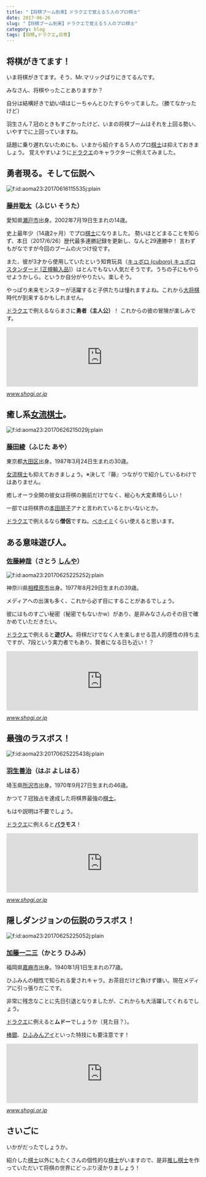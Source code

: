 ```yaml
---
title: "【将棋ブーム到来】ドラクエで覚える５人のプロ棋士"
date: 2017-06-26
slug: "【将棋ブーム到来】ドラクエで覚える５人のプロ棋士"
category: blog
tags: [将棋,ドラクエ,日常]
---
```

<h2>将棋がきてます！</h2>

<p>いま将棋がきてます。そう、Mr.マリックばりにきてるんです。</p>

<p>みなさん、将棋やったことありますか？</p>

<p>自分は結構好きで幼い頃はじーちゃんとひたすらやってました。（勝てなかったけど）</p>

<p>羽生さん７冠のときもすごかったけど、いまの将棋ブームはそれを上回る勢い、いやすでに上回っていますね。</p>

<p>話題に乗り遅れないためにも、いまから紹介する５人のプロ<a class="keyword" href="http://d.hatena.ne.jp/keyword/%B4%FD%BB%CE">棋士</a>は抑えておきましょう。
覚えやすいように<a class="keyword" href="http://d.hatena.ne.jp/keyword/%A5%C9%A5%E9%A5%AF%A5%A8">ドラクエ</a>のキャラクターに例えてみました。</p>

<h2>勇者現る。そして伝説へ</h2>

<p><span itemscope itemtype="http://schema.org/Photograph"><img src="https://cdn-ak.f.st-hatena.com/images/fotolife/n/naoqoo23/20170616/20170616115535.jpg" alt="f:id:aoma23:20170616115535j:plain" title="f:id:aoma23:20170616115535j:plain" class="hatena-fotolife" itemprop="image"></span></p>

<h3><a class="keyword" href="http://d.hatena.ne.jp/keyword/%C6%A3%B0%E6%C1%EF%C2%C0">藤井聡太</a>（ふじい そうた）</h3>

<p>愛知県<a class="keyword" href="http://d.hatena.ne.jp/keyword/%C0%A5%B8%CD%BB%D4">瀬戸市</a>出身。2002年7月19日生まれの14歳。</p>

<p>史上最年少（14歳2ヶ月）でプロ<a class="keyword" href="http://d.hatena.ne.jp/keyword/%B4%FD%BB%CE">棋士</a>になりました。
勢いはとどまることを知らず、本日（2017/6/26）歴代最多連勝記録を更新し、なんと29連勝中！
言わずもがなですが今回のブームの火つけ役です。</p>

<p>また、彼が3才から使用していたという知育玩具（<a href="http://d.hatena.ne.jp/asin/B0002W0RBI/naon05-22">キュボロ (cuboro) キュボロ スタンダード [正規輸入品]</a>）はとんでもない人気だそうです。うちの子にもやらせようかしら。というか自分がやりたい。楽しそう。</p>

<p>やっぱり未来モンスターが活躍すると子供たちは憧れますよね。これから<a class="keyword" href="http://d.hatena.ne.jp/keyword/%C2%E7%BE%AD%B4%FD">大将棋</a>時代が到来するかもしれません。</p>

<p><a class="keyword" href="http://d.hatena.ne.jp/keyword/%A5%C9%A5%E9%A5%AF%A5%A8">ドラクエ</a>で例えるならまさに<b>勇者（主人公）</b>！
これからの彼の冒険が楽しみです。</p>

<p><iframe src="https://hatenablog-parts.com/embed?url=https%3A%2F%2Fwww.shogi.or.jp%2Fplayer%2Fpro%2F307.html" title="藤井聡太｜棋士データベース｜日本将棋連盟" class="embed-card embed-webcard" scrolling="no" frameborder="0" style="display: block; width: 100%; height: 155px; max-width: 500px; margin: 10px 0px;"></iframe><cite class="hatena-citation"><a href="https://www.shogi.or.jp/player/pro/307.html">www.shogi.or.jp</a></cite></p>

<h2>癒し系<a class="keyword" href="http://d.hatena.ne.jp/keyword/%BD%F7%CE%AE%B4%FD%BB%CE">女流棋士</a>。</h2>

<p><span itemscope itemtype="http://schema.org/Photograph"><img src="https://cdn-ak.f.st-hatena.com/images/fotolife/n/naoqoo23/20170626/20170626215029.jpg" alt="f:id:aoma23:20170626215029j:plain" title="f:id:aoma23:20170626215029j:plain" class="hatena-fotolife" itemprop="image"></span></p>

<h3><a class="keyword" href="http://d.hatena.ne.jp/keyword/%C6%A3%C5%C4%B0%BD">藤田綾</a>（ふじた あや）</h3>

<p>東京都<a class="keyword" href="http://d.hatena.ne.jp/keyword/%C2%E7%C5%C4%B6%E8">大田区</a>出身。1987年3月24日生まれの30歳。</p>

<p><a class="keyword" href="http://d.hatena.ne.jp/keyword/%BD%F7%CE%AE%B4%FD%BB%CE">女流棋士</a>も抑えておきましょう。※決して『藤』つながりで紹介しているわけではありません。</p>

<p>癒しオーラ全開の彼女は将棋の腕前だけでなく、絵心も大変素晴らしい！</p>

<p>一部では将棋界の<a class="keyword" href="http://d.hatena.ne.jp/keyword/%CB%DC%C5%C4%CA%FE%BB%D2">本田朋子</a>アナと言われているとかいないとか。</p>

<p><a class="keyword" href="http://d.hatena.ne.jp/keyword/%A5%C9%A5%E9%A5%AF%A5%A8">ドラクエ</a>で例えるなら<b>僧侶</b>ですね。<a class="keyword" href="http://d.hatena.ne.jp/keyword/%A5%D9%A5%DB%A5%A4%A5%DF">ベホイミ</a>くらい使えると思います。</p>

<h2>ある意味遊び人。</h2>

<h3><a class="keyword" href="http://d.hatena.ne.jp/keyword/%BA%B4%C6%A3%BF%C2%BA%C8">佐藤紳哉</a>（さとう <a class="keyword" href="http://d.hatena.ne.jp/keyword/%A4%B7%A4%F3%A4%E4">しんや</a>）</h3>

<p><span itemscope itemtype="http://schema.org/Photograph"><img src="https://cdn-ak.f.st-hatena.com/images/fotolife/n/naoqoo23/20170625/20170625225252.jpg" alt="f:id:aoma23:20170625225252j:plain" title="f:id:aoma23:20170625225252j:plain" class="hatena-fotolife" itemprop="image"></span></p>

<p>神奈川県<a class="keyword" href="http://d.hatena.ne.jp/keyword/%C1%EA%CC%CF%B8%B6%BB%D4">相模原市</a>出身。1977年8月29日生まれの39歳。</p>

<p>メディアへの出演も多く、これから必ず目にすることがあるでしょう。</p>

<p>彼にはものすごい秘密（秘密でもないかw）があり、是非みなさんのその目で確かめていただきたい。</p>

<p><a class="keyword" href="http://d.hatena.ne.jp/keyword/%A5%C9%A5%E9%A5%AF%A5%A8">ドラクエ</a>で例えると<b>遊び人</b>。将棋だけでなく人を楽しませる芸人的感性の持ち主ですが、7段という実力者でもあり、賢者になる日も近い！？</p>

<p><iframe src="https://hatenablog-parts.com/embed?url=https%3A%2F%2Fwww.shogi.or.jp%2Fplayer%2Fpro%2F224.html" title="佐藤紳哉｜棋士データベース｜日本将棋連盟" class="embed-card embed-webcard" scrolling="no" frameborder="0" style="display: block; width: 100%; height: 155px; max-width: 500px; margin: 10px 0px;"></iframe><cite class="hatena-citation"><a href="https://www.shogi.or.jp/player/pro/224.html">www.shogi.or.jp</a></cite></p>

<h2>最強のラスボス！</h2>

<p><span itemscope itemtype="http://schema.org/Photograph"><img src="https://cdn-ak.f.st-hatena.com/images/fotolife/n/naoqoo23/20170625/20170625225438.jpg" alt="f:id:aoma23:20170625225438j:plain" title="f:id:aoma23:20170625225438j:plain" class="hatena-fotolife" itemprop="image"></span></p>

<h3><a class="keyword" href="http://d.hatena.ne.jp/keyword/%B1%A9%C0%B8%C1%B1%BC%A3">羽生善治</a>（はぶ よしはる）</h3>

<p>埼玉県<a class="keyword" href="http://d.hatena.ne.jp/keyword/%BD%EA%C2%F4%BB%D4">所沢市</a>出身。1970年9月27日生まれの46歳。</p>

<p>かつて７冠独占を達成した将棋界最強の<a class="keyword" href="http://d.hatena.ne.jp/keyword/%B4%FD%BB%CE">棋士</a>。</p>

<p>もはや説明は不要でしょう。</p>

<p><a class="keyword" href="http://d.hatena.ne.jp/keyword/%A5%C9%A5%E9%A5%AF%A5%A8">ドラクエ</a>に例えると<b><a class="keyword" href="http://d.hatena.ne.jp/keyword/%A5%D0%A5%E9">バラ</a>モス</b>！</p>

<p><iframe src="https://hatenablog-parts.com/embed?url=https%3A%2F%2Fwww.shogi.or.jp%2Fplayer%2Fpro%2F175.html" title="羽生善治｜棋士データベース｜日本将棋連盟" class="embed-card embed-webcard" scrolling="no" frameborder="0" style="display: block; width: 100%; height: 155px; max-width: 500px; margin: 10px 0px;"></iframe><cite class="hatena-citation"><a href="https://www.shogi.or.jp/player/pro/175.html">www.shogi.or.jp</a></cite></p>

<h2>隠しダンジョンの伝説のラスボス！</h2>

<p><span itemscope itemtype="http://schema.org/Photograph"><img src="https://cdn-ak.f.st-hatena.com/images/fotolife/n/naoqoo23/20170625/20170625225052.jpg" alt="f:id:aoma23:20170625225052j:plain" title="f:id:aoma23:20170625225052j:plain" class="hatena-fotolife" itemprop="image"></span></p>

<h3><a class="keyword" href="http://d.hatena.ne.jp/keyword/%B2%C3%C6%A3%B0%EC%C6%F3%BB%B0">加藤一二三</a>（かとう ひふみ）</h3>

<p>福岡県<a class="keyword" href="http://d.hatena.ne.jp/keyword/%B2%C5%CB%E3%BB%D4">嘉麻市</a>出身。1940年1月1日生まれの77歳。</p>

<p>ひふみんの相性で知られる愛されキャラ。お茶目だけど負けず嫌い。現在メディアに引っ張りだこです。</p>

<p>非常に残念なことに先日引退となりましたが、これからも大活躍してくれるでしょう。</p>

<p><a class="keyword" href="http://d.hatena.ne.jp/keyword/%A5%C9%A5%E9%A5%AF%A5%A8">ドラクエ</a>に例えると<b>ムドー</b>でしょうか（見た目？）。</p>

<p><a class="keyword" href="http://d.hatena.ne.jp/keyword/%CB%C0%B6%E4">棒銀</a>、<a class="keyword" href="http://d.hatena.ne.jp/keyword/%A4%D2%A4%D5%A4%DF%A4%F3%A5%A2%A5%A4">ひふみんアイ</a>といった特技にも要注意です！</p>

<p><iframe src="https://hatenablog-parts.com/embed?url=https%3A%2F%2Fwww.shogi.or.jp%2Fplayer%2Fpro%2F64.html" title="加藤一二三｜棋士データベース｜日本将棋連盟" class="embed-card embed-webcard" scrolling="no" frameborder="0" style="display: block; width: 100%; height: 155px; max-width: 500px; margin: 10px 0px;"></iframe><cite class="hatena-citation"><a href="https://www.shogi.or.jp/player/pro/64.html">www.shogi.or.jp</a></cite></p>

<h2>さいごに</h2>

<p>いかがだったでしょうか。</p>

<p>紹介した<a class="keyword" href="http://d.hatena.ne.jp/keyword/%B4%FD%BB%CE">棋士</a>以外にもたくさんの個性的な<a class="keyword" href="http://d.hatena.ne.jp/keyword/%B4%FD%BB%CE">棋士</a>がいますので、是非<a class="keyword" href="http://d.hatena.ne.jp/keyword/%BF%E4%A4%B7">推し</a><a class="keyword" href="http://d.hatena.ne.jp/keyword/%B4%FD%BB%CE">棋士</a>を作っていただいて将棋の世界にどっぷり浸かりましょう！</p>
